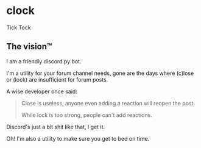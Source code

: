# clock
Tick Tock

## The vision™
I am a friendly discord.py bot.

I'm a utility for your forum channel needs, gone are the days where (c)lose or (lock) are insufficient for forum posts.

A wise developer once said:
> Close is useless, anyone even adding a reaction will reopen the post.
> 
> While lock is too strong, people can't add reactions.

Discord's just a bit shit like that, I get it.

Oh! I'm also a utility to make sure you get to bed on time.
